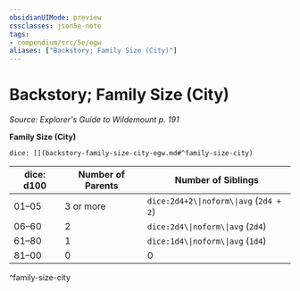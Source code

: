 ```yaml
---
obsidianUIMode: preview
cssclasses: json5e-note
tags:
- compendium/src/5e/egw
aliases: ["Backstory; Family Size (City)"]
---
```

# Backstory; Family Size (City)
*Source: Explorer's Guide to Wildemount p. 191* 

**Family Size (City)**

`dice: [](backstory-family-size-city-egw.md#^family-size-city)`

| dice: d100 | Number of Parents | Number of Siblings |
|------------|-------------------|--------------------|
| 01–05 | 3 or more | `dice:2d4+2\\|noform\\|avg` (`2d4 + 2`) |
| 06–60 | 2 | `dice:2d4\\|noform\\|avg` (`2d4`) |
| 61–80 | 1 | `dice:1d4\\|noform\\|avg` (`1d4`) |
| 81–00 | 0 | 0 |
^family-size-city